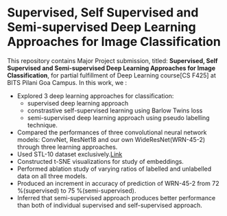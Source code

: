 # Supervised, Self Supervised and Semi-supervised Deep Learning Approaches for Image Classification

This repository contains Major Project submission, titled: __Supervised, Self Supervised and Semi-supervised Deep Learning Approaches for Image Classification__, for partial fulfillment of Deep Learning course[CS F425] at BITS Pilani Goa Campus. In this work, we :

* Explored 3 deep learning approaches for classification:
    * supervised deep learning approach
    * constrastive self-supervised learning using Barlow Twins loss
    * semi-supervised deep learning approach using pseudo labelling technique.
* Compared the performances of three convolutional neural network models: ConvNet, ResNet18 and our own WideResNet(WRN-45-2) through three learning approaches.
* Used STL-10 dataset exclusively.[Link](https://cs.stanford.edu/~acoates/stl10/) 
* Constructed t-SNE visualizations for study of embeddings.
* Performed ablation study of varying ratios of labelled and unlabelled data on all three models.
* Produced an increment in accuracy of prediction of WRN-45-2 from 72 %(supervised) to 75 %(semi-supervised).
* Inferred that semi-supervised approach produces better performance than both of individual supervised and self-supervised approach.



